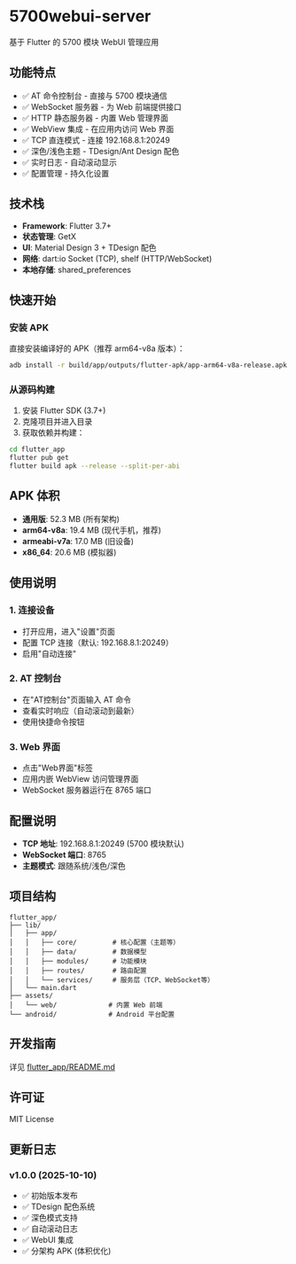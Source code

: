 # 5700webui-server

基于 Flutter 的 5700 模块 WebUI 管理应用

## 功能特点

- ✅ AT 命令控制台 - 直接与 5700 模块通信
- ✅ WebSocket 服务器 - 为 Web 前端提供接口
- ✅ HTTP 静态服务器 - 内置 Web 管理界面
- ✅ WebView 集成 - 在应用内访问 Web 界面
- ✅ TCP 直连模式 - 连接 192.168.8.1:20249
- ✅ 深色/浅色主题 - TDesign/Ant Design 配色
- ✅ 实时日志 - 自动滚动显示
- ✅ 配置管理 - 持久化设置

## 技术栈

- **Framework**: Flutter 3.7+
- **状态管理**: GetX
- **UI**: Material Design 3 + TDesign 配色
- **网络**: dart:io Socket (TCP), shelf (HTTP/WebSocket)
- **本地存储**: shared_preferences

## 快速开始

### 安装 APK

直接安装编译好的 APK（推荐 arm64-v8a 版本）：

```bash
adb install -r build/app/outputs/flutter-apk/app-arm64-v8a-release.apk
```

### 从源码构建

1. 安装 Flutter SDK (3.7+)
2. 克隆项目并进入目录
3. 获取依赖并构建：

```bash
cd flutter_app
flutter pub get
flutter build apk --release --split-per-abi
```

## APK 体积

- **通用版**: 52.3 MB (所有架构)
- **arm64-v8a**: 19.4 MB (现代手机，推荐)
- **armeabi-v7a**: 17.0 MB (旧设备)
- **x86_64**: 20.6 MB (模拟器)

## 使用说明

### 1. 连接设备

- 打开应用，进入"设置"页面
- 配置 TCP 连接（默认: 192.168.8.1:20249）
- 启用"自动连接"

### 2. AT 控制台

- 在"AT控制台"页面输入 AT 命令
- 查看实时响应（自动滚动到最新）
- 使用快捷命令按钮

### 3. Web 界面

- 点击"Web界面"标签
- 应用内嵌 WebView 访问管理界面
- WebSocket 服务器运行在 8765 端口

## 配置说明

- **TCP 地址**: 192.168.8.1:20249 (5700 模块默认)
- **WebSocket 端口**: 8765
- **主题模式**: 跟随系统/浅色/深色

## 项目结构

```
flutter_app/
├── lib/
│   ├── app/
│   │   ├── core/         # 核心配置（主题等）
│   │   ├── data/         # 数据模型
│   │   ├── modules/      # 功能模块
│   │   ├── routes/       # 路由配置
│   │   └── services/     # 服务层（TCP、WebSocket等）
│   └── main.dart
├── assets/
│   └── web/             # 内置 Web 前端
└── android/             # Android 平台配置
```

## 开发指南

详见 [flutter_app/README.md](flutter_app/README.md)

## 许可证

MIT License

## 更新日志

### v1.0.0 (2025-10-10)
- ✅ 初始版本发布
- ✅ TDesign 配色系统
- ✅ 深色模式支持
- ✅ 自动滚动日志
- ✅ WebUI 集成
- ✅ 分架构 APK (体积优化)
